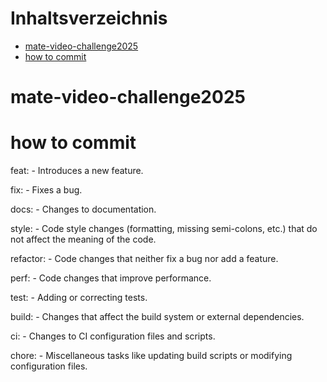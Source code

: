 # Inhaltsverzeichnis
- [mate-video-challenge2025](#mate-video-challenge2025)
- [how to commit](#how-to-commit)

# mate-video-challenge2025

# how to commit
feat: - Introduces a new feature.

fix: - Fixes a bug.

docs: - Changes to documentation.

style: - Code style changes (formatting, missing semi-colons, etc.) that do not affect the meaning of the code.

refactor: - Code changes that neither fix a bug nor add a feature.

perf: - Code changes that improve performance.

test: - Adding or correcting tests.

build: - Changes that affect the build system or external dependencies.

ci: - Changes to CI configuration files and scripts.

chore: - Miscellaneous tasks like updating build scripts or modifying configuration files.
